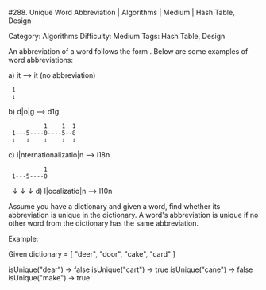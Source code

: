 #288. Unique Word Abbreviation | Algorithms | Medium | Hash Table, Design

Category: Algorithms
Difficulty: Medium
Tags: Hash Table, Design

An abbreviation of a word follows the form <first letter><number><last letter>. Below are some examples of word abbreviations:


a) it                      --> it    (no abbreviation)

     1
     ↓
b) d|o|g                   --> d1g

              1    1  1
     1---5----0----5--8
     ↓   ↓    ↓    ↓  ↓    
c) i|nternationalizatio|n  --> i18n

              1
     1---5----0
     ↓   ↓    ↓
d) l|ocalizatio|n          --> l10n


Assume you have a dictionary and given a word, find whether its abbreviation is unique in the dictionary. A word's abbreviation is unique if no other word from the dictionary has the same abbreviation.

Example:


Given dictionary = [ "deer", "door", "cake", "card" ]

isUnique("dear") -> false
isUnique("cart") -> true
isUnique("cane") -> false
isUnique("make") -> true


